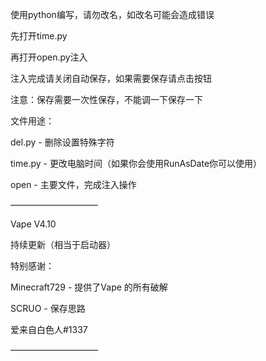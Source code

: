 <p>使用python编写，请勿改名，如改名可能会造成错误</p>
<p>先打开time.py</p>
<p>再打开open.py注入</p>
<p>注入完成请关闭自动保存，如果需要保存请点击按钮</p>
<p>注意：保存需要一次性保存，不能调一下保存一下</p>
<p>文件用途：</p>
<p>del.py - 删除设置特殊字符</p>
<p>time.py - 更改电脑时间（如果你会使用RunAsDate你可以使用）</p>
<p>open - 主要文件，完成注入操作</p>
<p>——————————</p>
<p>Vape V4.10</p>
<p>持续更新（相当于启动器）</p>
<p>特别感谢：</p>
<p>Minecraft729 - 提供了Vape 的所有破解</p>
<p>SCRUO - 保存思路</p>
<p>爱来自白色人#1337</p>
<p>——————————</p>
